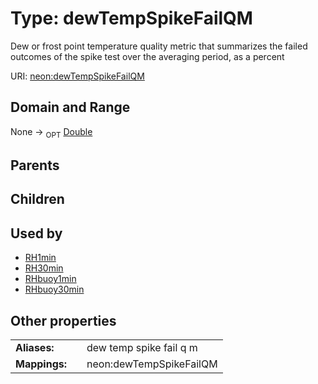 
# Type: dewTempSpikeFailQM


Dew or frost point temperature quality metric that summarizes the failed outcomes of the spike test over the averaging period, as a percent

URI: [neon:dewTempSpikeFailQM](https://data.neonscience.org/dewTempSpikeFailQM)


## Domain and Range

None ->  <sub>OPT</sub> [Double](types/Double.md)

## Parents


## Children


## Used by

 * [RH1min](RH1min.md)
 * [RH30min](RH30min.md)
 * [RHbuoy1min](RHbuoy1min.md)
 * [RHbuoy30min](RHbuoy30min.md)

## Other properties

|  |  |  |
| --- | --- | --- |
| **Aliases:** | | dew temp spike fail q m |
| **Mappings:** | | neon:dewTempSpikeFailQM |

